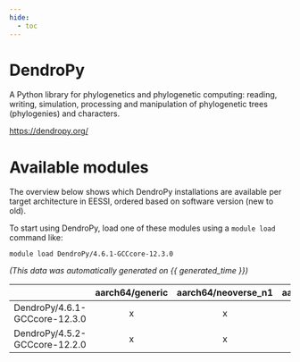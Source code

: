 ```yaml
---
hide:
  - toc
---
```


DendroPy
========


A Python library for phylogenetics and phylogenetic computing: reading, writing, simulation, processing and manipulation of phylogenetic trees (phylogenies) and characters.

https://dendropy.org/
# Available modules


The overview below shows which DendroPy installations are available per target architecture in EESSI, ordered based on software version (new to old).

To start using DendroPy, load one of these modules using a `module load` command like:

```shell
module load DendroPy/4.6.1-GCCcore-12.3.0
```

*(This data was automatically generated on {{ generated_time }})*  

| |aarch64/generic|aarch64/neoverse_n1|aarch64/neoverse_v1|x86_64/generic|x86_64/amd/zen2|x86_64/amd/zen3|x86_64/amd/zen4|x86_64/intel/haswell|x86_64/intel/sapphire_rapids|x86_64/intel/skylake_avx512|
| :---: | :---: | :---: | :---: | :---: | :---: | :---: | :---: | :---: | :---: | :---: |
|DendroPy/4.6.1-GCCcore-12.3.0|x|x|x|x|x|x|x|x|-|x|
|DendroPy/4.5.2-GCCcore-12.2.0|x|x|x|x|x|x|-|x|-|x|
